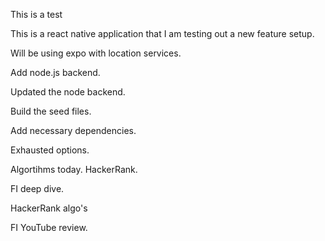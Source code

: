 This is a test

This is a react native application that I am testing out a new feature setup.

Will be using expo with location services.

Add node.js backend.

Updated the node backend.

Build the seed files.

Add necessary dependencies.

Exhausted options.

Algortihms today. HackerRank.

FI deep dive.

HackerRank algo's

FI YouTube review.

